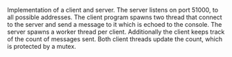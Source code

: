 
Implementation of a client and server.  The server listens on port 51000, to all
possible addresses.  The client program spawns two thread that connect to the
server and send a message to it which is echoed to the console.  The server
spawns a worker thread per client.  Additionally the client keeps track of the
count of messages sent.  Both client threads update the count, which is
protected by a mutex.

